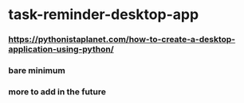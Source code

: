 # task-reminder-desktop-app
### https://pythonistaplanet.com/how-to-create-a-desktop-application-using-python/
### bare minimum
### more to add in the future